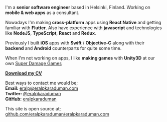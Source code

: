 I'm a **senior software engineer** based in Helsinki, Finland. Working on **mobile & web apps** as a consultant.  

Nowadays I'm making **cross-platform** apps using **React Native** and getting familiar with **Flutter**. Also have experience with **javascript** and technologies like **NodeJS**, **TypeScript**, **React** and **Redux**.  

Previously I built **iOS** apps with **Swift** / **Objective-C** along with their **backend** and **Android** counterparts for quite some time.  

When I'm not working on apps, I like **making games** with **Unity3D** at our own [Super Damage Games](http://superdamage.com)  

**[Download my CV](https://eralpkaraduman.github.io/cv/)**  

Best ways to contact me would be;  
**Email:** [eralp@eralpkaraduman.com](mailto:eralp@eralpkaraduman.com)  
**Twitter:** [@eralpkaraduman](http://twitter.com/eralpkaraduman)  
**GitHub:** [eralpkaraduman](http://github.com/eralpkaraduman)  
  
This site is open source at;  
[github.com/eralpkaraduman/eralpkaraduman.com](https://github.com/eralpkaraduman/eralpkaraduman.com)

